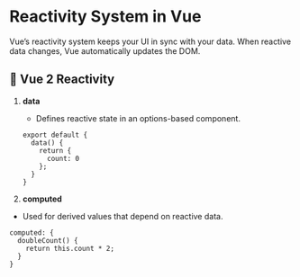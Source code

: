 
# Reactivity System in Vue

Vue’s reactivity system keeps your UI in sync with your data. When reactive data changes, Vue automatically updates the DOM.

## 🧩 Vue 2 Reactivity

1. **data**
   - Defines reactive state in an options-based component.
     
    ``` 
    export default {
      data() {
        return {
          count: 0
        };
      }
    }
    ```

2. **computed**
- Used for derived values that depend on reactive data.
```
computed: {
  doubleCount() {
    return this.count * 2;
  }
}

```


 
